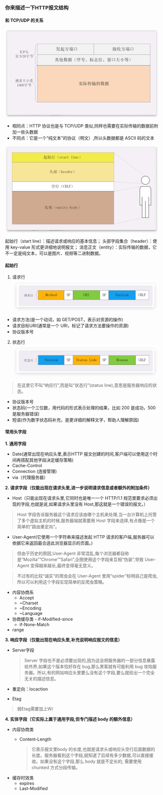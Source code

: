 ### 你来描述一下HTTP报文结构

#### 和 TCP/UDP 的关系

![TCP报文](../../img/网络/HTTP/TCP报文.jpg)
- 相同点：HTTP 协议也是与 TCP/UDP 类似,同样也需要在实际传输的数据前附加一些头数据
- 不同点：它是一个“纯文本”的协议（明文）,所以头数据都是 ASCII 码的文本


![HTTP报文](../../img/网络/HTTP/HTTP报文.jpg)

起始行（start line）：描述请求或响应的基本信息；
头部字段集合（header）：使用 key-value 形式更详细地说明报文；
消息正文（entity）：实际传输的数据，它不一定是纯文本，可以是图片、视频等二进制数据。

#### 起始行


1. 请求行
![](../../img/网络/HTTP/请求行.jpg)
- 请求方法(是一个动词，如 GET/POST，表示对资源的操作)
- 请求目标URI(通常是一个 URI，标记了请求方法要操作的资源)
- 协议版本号

2. 状态行
   ![](../../img/网络/HTTP/状态行.jpg)

> 在这里它不叫“响应行”,而是叫“状态行”(status line),意思是服务器响应的状态。
- 协议版本号
- 状态码(一个三位数，用代码的形式表示处理的结果，比如 200 是成功，500 是服务器错误)
- 短语(作为数字状态码补充，是更详细的解释文字，帮助人理解原因)


#### 常用头字段
**1. 通用字段**

- Date(通常出现在响应头里,表示HTTP 报文创建的时间,客户端可以使用这个时间再搭配其他字段决定缓存策略)
- Cache-Control
- Connection (连接管理)
- via（代理服务器）

**2. 请求字段（仅能出现在请求头里,进一步说明请求信息或者额外的附加条件）**

- Host（只能出现在请求头里,它同时也是唯一一个 HTTP/1.1 规范里要求必须出现的字段,也就是说,如果请求头里没有 Host,那这就是一个错误的报文。）
> Host 字段告诉服务器这个请求应该由哪个主机来处理,当一台计算机上托管了多个虚拟主机的时候,服务器端就需要用 Host 字段来选择,有点像是一个简单的“路由重定向”。
- User-Agent(它使用一个字符串来描述发起 HTTP 请求的客户端,服务器可以依据它来返回最合适此浏览器显示的页面。)
> 但由于历史的原因,User-Agent 非常混乱,每个浏览器都自称是“Mozilla”“Chrome”“Safari”,企图使用这个字段来互相“伪装”,导致 User-Agent 变得越来越长,最终变得毫无意义。

> 不过有的比较“诚实”的爬虫会在 User-Agent 里用“spider”标明自己是爬虫,所以可以利用这个字段实现简单的反爬虫策略。
- 内容协商系
    - Accept
    - ~Charset
    - ~Encoding
    - ~Language
- 协商缓存类
		- if-Modified-since
	- if-None-Match
- range

**3. 响应字段（仅能出现在响应头里,补充说明响应报文的信息）**

- Server字段

    > Server 字段也不是必须要出现的,因为这会把服务器的一部分信息暴露给外界,如果这个版本恰好存在 bug,那么黑客就有可能利用 bug 攻陷服务器。所以,有的网站响应头里要么没有这个字段,要么就给出一个完全无关的描述信息。
- 重定向：locaction
- Etag
> 弱Etag需要加上W/

**4. 实体字段（它实际上属于通用字段,但专门描述 body 的额外信息）**

- 内容协商类
	- Content-Length
  
      > 它表示报文里body 的长度,也就是请求头或响应头空行后面数据的长度。服务器看到这个字段,就知道了后续有多少数据,可以直接接收。如果没有这个字段,那么 body 就是不定长的, 需要使用 chunked 方式分段传输。
- 缓存时效类
	- expires
	- Last-Modified
